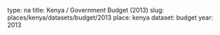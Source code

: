 type: na
title: Kenya / Government Budget (2013)
slug: places/kenya/datasets/budget/2013
place: kenya
dataset: budget
year: 2013
